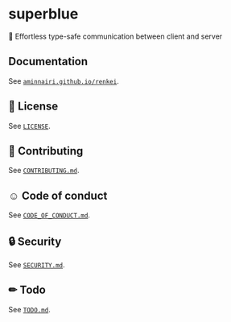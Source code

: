 # superblue

🤝 Effortless type-safe communication between client and server

## Documentation

See [`aminnairi.github.io/renkei`](https://aminnairi.github.io/renkei).

## 📖 License

See [`LICENSE`](./LICENSE).

## 🤔 Contributing

See [`CONTRIBUTING.md`](./CONTRIBUTING.md).

## ☺ Code of conduct

See [`CODE_OF_CONDUCT.md`](./CODE_OF_CONDUCT.md).

## 🔒 Security

See [`SECURITY.md`](./SECURITY.md).

## ✏ Todo

See [`TODO.md`](./TODO.md).